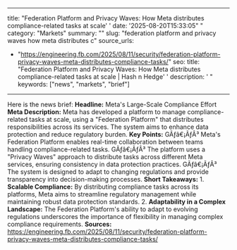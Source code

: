 ﻿---

title: "Federation Platform and Privacy Waves: How Meta distributes compliance-related tasks at scale''
date: '2025-08-20T15:33:05""
category: "Markets"
summary: ""
slug: "federation platform and privacy waves how meta distributes c"
source_urls:
  - "https://engineering.fb.com/2025/08/11/security/federation-platform-privacy-waves-meta-distributes-compliance-tasks/"
seo:
  title: "Federation Platform and Privacy Waves: How Meta distributes compliance-related tasks at scale | Hash n Hedge''
  description: '"
  keywords: ["news", "markets", "brief"]

---
Here is the news brief:  **Headline:** Meta's Large-Scale Compliance Effort  **Meta Description:** Meta has developed a platform to manage compliance-related tasks at scale, using a "Federation Platform" that distributes responsibilities across its services. The system aims to enhance data protection and reduce regulatory burden.  **Key Points:**  GÃƒâ€¡ÃƒÂ³ Meta's Federation Platform enables real-time collaboration between teams handling compliance-related tasks. GÃƒâ€¡ÃƒÂ³ The platform uses a "Privacy Waves" approach to distribute tasks across different Meta services, ensuring consistency in data protection practices. GÃƒâ€¡ÃƒÂ³ The system is designed to adapt to changing regulations and provide transparency into decision-making processes.  **Short Takeaways:**  1. **Scalable Compliance:** By distributing compliance tasks across its platforms, Meta aims to streamline regulatory management while maintaining robust data protection standards. 2. **Adaptability in a Complex Landscape:** The Federation Platform's ability to adapt to evolving regulations underscores the importance of flexibility in managing complex compliance requirements.  **Sources:** https://engineering.fb.com/2025/08/11/security/federation-platform-privacy-waves-meta-distributes-compliance-tasks/ 
